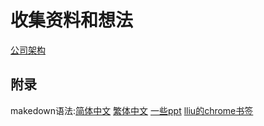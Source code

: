 # 收集资料和想法
[公司架构](company)
## 附录
makedown语法:[简体中文](http://wowubuntu.com/markdown/) [繁体中文](http://markdown.tw/)
[一些ppt](resource/ppt)
[lliu的chrome书签](resource)
